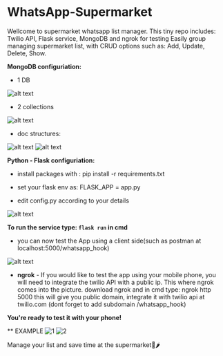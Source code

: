 # WhatsApp-Supermarket
Wellcome to supermarket whatsapp list manager.
This tiny repo includes:
Twilio API, Flask service, MongoDB and ngrok for testing
Easily group managing supermarket list, with CRUD options such as:
Add, Update, Delete, Show.

<b>MongoDB configuriation:</b>


- 1 DB 

![alt text](https://i.postimg.cc/ZK88npDq/image.png)
- 2 collections 

![alt text](https://i.postimg.cc/jdbfpCdY/image.png)

- doc structures:

![alt text](https://i.postimg.cc/FHPJkZbh/image.png)
![alt text](https://i.postimg.cc/jC049hgp/image.png)

<b>Python - Flask configuriation:</b>
* install packages with : pip install -r requirements.txt
* set your flask env as:
FLASK_APP = app.py


* edit config.py according to your details

![alt text](https://i.postimg.cc/FKLsFgDW/image.png)

<b>To run the service type: `flask run` in cmd </b>


* you can now test the App using a client side(such as postman at localhost:5000/whatsapp_hook)

![alt text](https://i.postimg.cc/Pf3GcvMP/image.png)

* <b>ngrok</b> - If you would like to test the app using your mobile phone, you will need to integrate the twilio API with a public ip. This where ngrok comes into the picture.
download ngrok and in cmd type: ngrok http 5000 this will give you public domain, integrate it with twilio api at twilio.com (dont forget to add subdomain /whatsapp_hook)

<b> You're ready to test it with your phone!</b>


** EXAMPLE
![1](https://i.postimg.cc/V6XqttL4/image.png)
![2](https://i.postimg.cc/TPDg8bmG/image.png)

Manage your list and save time at the supermarket🥕🌶
